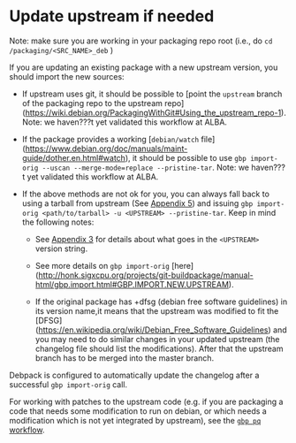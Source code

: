 # Update upstream if needed

Note: make sure you are working in your packaging repo root (i.e., do
`cd /packaging/<SRC_NAME>_deb` )

If you are updating an existing package with a new upstream version, you should import the new sources: 

- If upstream uses git, it should be possible to [point the
`upstream` branch of the packaging repo to the upstream repo]
(https://wiki.debian.org/PackagingWithGit#Using_the_upstream_repo-1). 
Note: we haven???t yet validated this workflow at ALBA.
- If the package provides a working [`debian/watch` file]
(https://www.debian.org/doc/manuals/maint-guide/dother.en.html#watch),
it should be possible to use `gbp import-orig --uscan --merge-mode=replace --pristine-tar`.
Note: we haven???t yet validated this workflow at ALBA.
- If the above methods are not ok for you, you can always fall back to
using a tarball from upstream (See [Appendix 5](Appendix_5.md)) and issuing 
`gbp import-orig <path/to/tarball> -u <UPSTREAM> --pristine-tar`. 
Keep in mind the following notes:

  - See [Appendix 3](Appendix_3.md) for details about what goes in the `<UPSTREAM>` 
  version string. 
  - See more details on `gbp import-orig` [here]
(http://honk.sigxcpu.org/projects/git-buildpackage/manual-html/gbp.import.html#GBP.IMPORT.NEW.UPSTREAM). 

  - If the original package has +dfsg (debian free software
  guidelines) in its version name,it means that the upstream was 
  modified to fit the [DFSG]
  (https://en.wikipedia.org/wiki/Debian_Free_Software_Guidelines) and you
  may need to do similar changes in your updated upstream (the changelog
  file should list the modifications). After that the upstream branch has
  to be merged into the master branch. 

Debpack is configured to automatically update the changelog after a successful `gbp import-orig` call.

For working with patches to the upstream code (e.g. if you are packaging a code that needs some modification to run on debian, or which needs a modification which is not yet integrated by upstream), see the [`gbp pq` workflow](http://honk.sigxcpu.org/projects/git-buildpackage/manual-html/gbp.patches.html).

